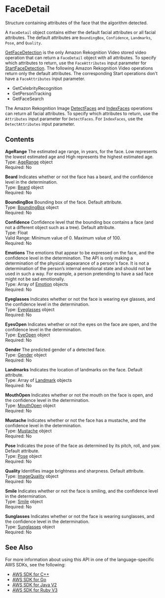 # FaceDetail<a name="API_FaceDetail"></a>

Structure containing attributes of the face that the algorithm detected\.

A `FaceDetail` object contains either the default facial attributes or all facial attributes\. The default attributes are `BoundingBox`, `Confidence`, `Landmarks`, `Pose`, and `Quality`\.

 [GetFaceDetection](API_GetFaceDetection.md) is the only Amazon Rekognition Video stored video operation that can return a `FaceDetail` object with all attributes\. To specify which attributes to return, use the `FaceAttributes` input parameter for [StartFaceDetection](API_StartFaceDetection.md)\. The following Amazon Rekognition Video operations return only the default attributes\. The corresponding Start operations don't have a `FaceAttributes` input parameter\.
+ GetCelebrityRecognition
+ GetPersonTracking
+ GetFaceSearch

The Amazon Rekognition Image [DetectFaces](API_DetectFaces.md) and [IndexFaces](API_IndexFaces.md) operations can return all facial attributes\. To specify which attributes to return, use the `Attributes` input parameter for `DetectFaces`\. For `IndexFaces`, use the `DetectAttributes` input parameter\.

## Contents<a name="API_FaceDetail_Contents"></a>

 **AgeRange**   <a name="rekognition-Type-FaceDetail-AgeRange"></a>
The estimated age range, in years, for the face\. Low represents the lowest estimated age and High represents the highest estimated age\.  
Type: [AgeRange](API_AgeRange.md) object  
Required: No

 **Beard**   <a name="rekognition-Type-FaceDetail-Beard"></a>
Indicates whether or not the face has a beard, and the confidence level in the determination\.  
Type: [Beard](API_Beard.md) object  
Required: No

 **BoundingBox**   <a name="rekognition-Type-FaceDetail-BoundingBox"></a>
Bounding box of the face\. Default attribute\.  
Type: [BoundingBox](API_BoundingBox.md) object  
Required: No

 **Confidence**   <a name="rekognition-Type-FaceDetail-Confidence"></a>
Confidence level that the bounding box contains a face \(and not a different object such as a tree\)\. Default attribute\.  
Type: Float  
Valid Range: Minimum value of 0\. Maximum value of 100\.  
Required: No

 **Emotions**   <a name="rekognition-Type-FaceDetail-Emotions"></a>
The emotions that appear to be expressed on the face, and the confidence level in the determination\. The API is only making a determination of the physical appearance of a person's face\. It is not a determination of the person’s internal emotional state and should not be used in such a way\. For example, a person pretending to have a sad face might not be sad emotionally\.  
Type: Array of [Emotion](API_Emotion.md) objects  
Required: No

 **Eyeglasses**   <a name="rekognition-Type-FaceDetail-Eyeglasses"></a>
Indicates whether or not the face is wearing eye glasses, and the confidence level in the determination\.  
Type: [Eyeglasses](API_Eyeglasses.md) object  
Required: No

 **EyesOpen**   <a name="rekognition-Type-FaceDetail-EyesOpen"></a>
Indicates whether or not the eyes on the face are open, and the confidence level in the determination\.  
Type: [EyeOpen](API_EyeOpen.md) object  
Required: No

 **Gender**   <a name="rekognition-Type-FaceDetail-Gender"></a>
The predicted gender of a detected face\.   
Type: [Gender](API_Gender.md) object  
Required: No

 **Landmarks**   <a name="rekognition-Type-FaceDetail-Landmarks"></a>
Indicates the location of landmarks on the face\. Default attribute\.  
Type: Array of [Landmark](API_Landmark.md) objects  
Required: No

 **MouthOpen**   <a name="rekognition-Type-FaceDetail-MouthOpen"></a>
Indicates whether or not the mouth on the face is open, and the confidence level in the determination\.  
Type: [MouthOpen](API_MouthOpen.md) object  
Required: No

 **Mustache**   <a name="rekognition-Type-FaceDetail-Mustache"></a>
Indicates whether or not the face has a mustache, and the confidence level in the determination\.  
Type: [Mustache](API_Mustache.md) object  
Required: No

 **Pose**   <a name="rekognition-Type-FaceDetail-Pose"></a>
Indicates the pose of the face as determined by its pitch, roll, and yaw\. Default attribute\.  
Type: [Pose](API_Pose.md) object  
Required: No

 **Quality**   <a name="rekognition-Type-FaceDetail-Quality"></a>
Identifies image brightness and sharpness\. Default attribute\.  
Type: [ImageQuality](API_ImageQuality.md) object  
Required: No

 **Smile**   <a name="rekognition-Type-FaceDetail-Smile"></a>
Indicates whether or not the face is smiling, and the confidence level in the determination\.  
Type: [Smile](API_Smile.md) object  
Required: No

 **Sunglasses**   <a name="rekognition-Type-FaceDetail-Sunglasses"></a>
Indicates whether or not the face is wearing sunglasses, and the confidence level in the determination\.  
Type: [Sunglasses](API_Sunglasses.md) object  
Required: No

## See Also<a name="API_FaceDetail_SeeAlso"></a>

For more information about using this API in one of the language\-specific AWS SDKs, see the following:
+  [AWS SDK for C\+\+](https://docs.aws.amazon.com/goto/SdkForCpp/rekognition-2016-06-27/FaceDetail) 
+  [AWS SDK for Go](https://docs.aws.amazon.com/goto/SdkForGoV1/rekognition-2016-06-27/FaceDetail) 
+  [AWS SDK for Java V2](https://docs.aws.amazon.com/goto/SdkForJavaV2/rekognition-2016-06-27/FaceDetail) 
+  [AWS SDK for Ruby V3](https://docs.aws.amazon.com/goto/SdkForRubyV3/rekognition-2016-06-27/FaceDetail) 